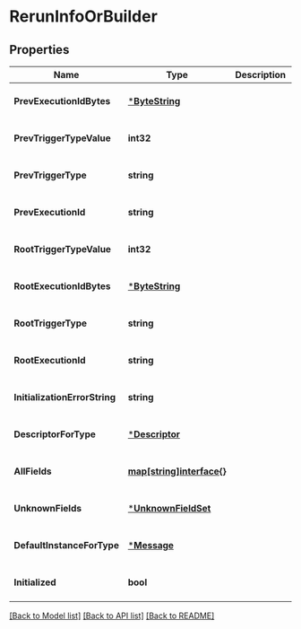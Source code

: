 # RerunInfoOrBuilder

## Properties
Name | Type | Description | Notes
------------ | ------------- | ------------- | -------------
**PrevExecutionIdBytes** | [***ByteString**](ByteString.md) |  | [optional] [default to null]
**PrevTriggerTypeValue** | **int32** |  | [optional] [default to null]
**PrevTriggerType** | **string** |  | [optional] [default to null]
**PrevExecutionId** | **string** |  | [optional] [default to null]
**RootTriggerTypeValue** | **int32** |  | [optional] [default to null]
**RootExecutionIdBytes** | [***ByteString**](ByteString.md) |  | [optional] [default to null]
**RootTriggerType** | **string** |  | [optional] [default to null]
**RootExecutionId** | **string** |  | [optional] [default to null]
**InitializationErrorString** | **string** |  | [optional] [default to null]
**DescriptorForType** | [***Descriptor**](Descriptor.md) |  | [optional] [default to null]
**AllFields** | [**map[string]interface{}**](interface{}.md) |  | [optional] [default to null]
**UnknownFields** | [***UnknownFieldSet**](UnknownFieldSet.md) |  | [optional] [default to null]
**DefaultInstanceForType** | [***Message**](Message.md) |  | [optional] [default to null]
**Initialized** | **bool** |  | [optional] [default to null]

[[Back to Model list]](../README.md#documentation-for-models) [[Back to API list]](../README.md#documentation-for-api-endpoints) [[Back to README]](../README.md)


